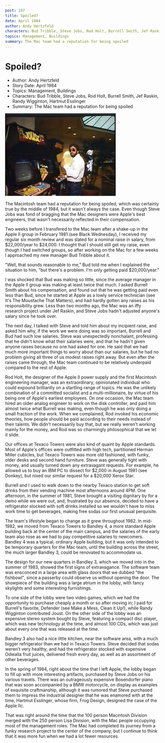 ```yaml
---
post: 197
title: Spoiled?
date: April 1984
author: Andy Hertzfeld
characters: Bud Tribble, Steve Jobs, Rod Holt, Burrell Smith, Jef Raskin, Randy Wigginton, Hartmut Esslinger
topics: Management, Buildings
summary: The Mac team had a reputation for being spoiled
---
```


# Spoiled?
* Author: Andy Hertzfeld
* Story Date: April 1984
* Topics: Management, Buildings
* Characters: Bud Tribble, Steve Jobs, Rod Holt, Burrell Smith, Jef Raskin, Randy Wigginton, Hartmut Esslinger
* Summary: The Mac team had a reputation for being spoiled

![Woz in the Bandley 3 Lobby](images/Macintosh/woz_lobby.jpg) 
    
The Macintosh team had a reputation for being spoiled, which was certainly true by the middle of 1984, but it wasn't always the case.  Even though Steve Jobs was fond of bragging that the Mac designers were Apple's best engineers, that wasn't necessarily reflected in their compensation.

Two weeks before I transfered to the Mac team after a shake-up in the Apple II group in February 1981 (see Black Wednesday), I received my regular six month review and was slated for a nominal raise in salary, from $22,000/year to $24,000.  I thought that I should still get my raise, even though I had switched groups, so after working on the Mac for a few weeks I approached my new manager Bud Tribble about it.

"Well, that sounds reasonable to me," Bud told me when I explained the situation to him, "but there's a problem.  I'm only getting paid $20,000/year."

I was shocked that Bud was making so little, since the average manager in the Apple II group was making at least twice that much.  I asked Burrell Smith about his compensation, and found out that he was getting paid even less than Bud, since he started at Apple as a lowly service technician (see It's The Moustache That Matters), and had hardly gotten any raises as his responsibility grew.  Less than two months ago, the Mac was an iffy research project under Jef Raskin, and Steve Jobs hadn't adjusted anyone's salary since he took over.

The next day, I talked with Steve and told him about my incipient raise, and asked him why, if the work we were doing was so important,  Burrell and Bud had such low salaries.  Steve was unexpectedly nonchalant, professing that he didn't know what their salaries were, and that he hadn't given anyone raises because no one had asked for one.  He said that we had much more important things to worry about than our salaries, but he had no problem giving all three of us modest raises right away.  But even after the raises came through, the Mac team continued to be relatively underpaid compared to the rest of Apple.

Rod Holt, the designer of the Apple II power supply and the first Macintosh engineering manager, was an extraordinary, opinionated individual who could expound brilliantly on a startling range of topics.  He was the unlikely combination of a committed socialist and a multi-millionaire, by virtue of his being one of Apple's earliest employees.  On one occasion, the Mac team hired an older analog engineer to work on the disk controller, and paid him almost twice what Burrell was making, even though he was only doing a small fraction of the work.  When we complained, Rod invoked his economic theories, how people should be paid according to their needs instead of their talents.  We didn't necessarily buy that, but we really weren't working mainly for the money, and Rod was so charmingly philosophical that we let it slide.

Our offices at Texaco Towers were also kind of quaint by Apple standards.  Most of Apple's offices were outfitted with high tech, partitioned Herman Miller cubicles, but Texaco Towers was more old fashioned, with funky, older desks and second hand furniture.  Steve was generally tight with money, and usually turned down any extravagant requests.  For example, he allowed us to buy an IBM PC to dissect for $2,000 in August 1981 (see Donkey), but nixed our similar request for a $20,000 Xerox Star.

Burrell and I used to walk down to the nearby Texaco station to get  soft drinks from their vending machine most afternoons around 4PM.  One afternoon, in the summer of 1981, Steve brought a visiting dignitary by for a demo while we were out, and, frustrated by our absence, decided to have a refrigerator stocked with soft drinks installed so we wouldn't have to miss work time to get beverages, making free sodas our first unusual perquisite. 

The team's lifestyle began to change as it grew throughout 1982.  In mid-1982, we moved from Texaco Towers to Bandley 4, a more standard Apple building back at the center of the main campus, and the salaries of the early team also rose as we had to pay competitive salaries to newcomers.  Bandley 4 was a typical, ordinary Apple building, but it was only intended to be temporary quarters for the Mac team, until the building across the street, the much larger Bandley 3, could be renovated to accommodate us.

The design for our new quarters in Bandley 3, which we moved into in the summer of 1983, showed the first signs of extravagance.   The software team was ensconced in a large area with glass doors that we dubbed "the fishbowl", since a passerby could observe us without opening the door.  The showpiece of the building was a large atrium in the lobby, with fancy skylights and some interesting furnishings.

To one side of the lobby were two video games, which we had the opportunity to purchase  cheaply  a month or so after moving in;  I paid for Burrell's favorite, Defender (see Make a Mess, Clean it Up!), while Randy Wigginton contributed Joust.   On the other side of the lobby was an expensive stereo system bought by Steve, featuring a compact disc player, which was new technology at the time, and almost 100 CDs, which was just about every one that was released at the time.

Bandley 3 also had a nice little kitchen, near the software area, with a much bigger refrigerator than we had in Texaco Towers.  Steve decided that sodas weren't very healthy, and had the refrigerator stocked with expensive Odwalla fruit juices, delivered fresh every day, as well as an assortment of other beverages.

In the spring of 1984, right about the time that I left Apple, the lobby began to fill up with more interesting artifacts, purchased by Steve Jobs on his various travels.  There was an outrageously expensive Bosendorfer piano that was soon accompanied by a BMW motorcycle, on display as examples of exquisite craftmanship, although it was rumored that Steve purchased them to impress the industrial designer that he was enamored with at the time, Hartmut Esslinger, whose firm, Frog Design, designed the case of the Apple IIc.

That was right around the time that the 100 person Macintosh Division merged with the 250 person Lisa Division, with the Mac people occupying most of the management roles.  The Mac had completed its journey from a funky research project to the center of the company, but I continue to think that it was more fun when we had a lot fewer resources.